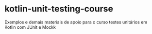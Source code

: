 # kotlin-unit-testing-course
Exemplos e demais materiais de apoio para o curso testes unitários em Kotlin com JUnit e Mockk
